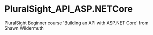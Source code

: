 # PluralSight_API_ASP.NETCore
PluralSight Beginner course 'Building an API with ASP.NET Core' from Shawn Wildermuth
